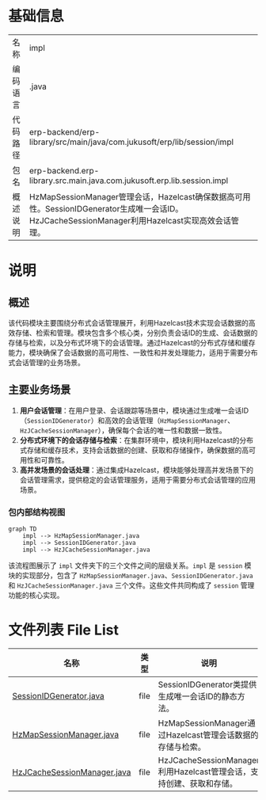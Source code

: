# 基础信息

|      |      |
|------|------|
| 名称 | impl |
| 编码语言 | .java |
| 代码路径 | erp-backend/erp-library/src/main/java/com.jukusoft/erp/lib/session/impl |
| 包名 | erp-backend.erp-library.src.main.java.com.jukusoft.erp.lib.session.impl |
| 概述说明 | HzMapSessionManager管理会话，Hazelcast确保数据高可用性。SessionIDGenerator生成唯一会话ID。HzJCacheSessionManager利用Hazelcast实现高效会话管理。 |

# 说明

## 概述
该代码模块主要围绕分布式会话管理展开，利用Hazelcast技术实现会话数据的高效存储、检索和管理。模块包含多个核心类，分别负责会话ID的生成、会话数据的存储与检索，以及分布式环境下的会话管理。通过Hazelcast的分布式存储和缓存能力，模块确保了会话数据的高可用性、一致性和并发处理能力，适用于需要分布式会话管理的业务场景。

## 主要业务场景
1. **用户会话管理**：在用户登录、会话跟踪等场景中，模块通过生成唯一会话ID（`SessionIDGenerator`）和高效的会话管理（`HzMapSessionManager`、`HzJCacheSessionManager`），确保每个会话的唯一性和数据一致性。
2. **分布式环境下的会话存储与检索**：在集群环境中，模块利用Hazelcast的分布式存储和缓存技术，支持会话数据的创建、获取和存储操作，确保数据的高可用性和可靠性。
3. **高并发场景的会话处理**：通过集成Hazelcast，模块能够处理高并发场景下的会话管理需求，提供稳定的会话管理服务，适用于需要分布式会话管理的应用场景。


### 包内部结构视图

```mermaid
graph TD
    impl --> HzMapSessionManager.java
    impl --> SessionIDGenerator.java
    impl --> HzJCacheSessionManager.java
```

该流程图展示了 `impl` 文件夹下的三个文件之间的层级关系。`impl` 是 `session` 模块的实现部分，包含了 `HzMapSessionManager.java`、`SessionIDGenerator.java` 和 `HzJCacheSessionManager.java` 三个文件。这些文件共同构成了 `session` 管理功能的核心实现。

# 文件列表 File List

| 名称   | 类型  | 说明 |
|-------|------|-------------|
| [SessionIDGenerator.java](SessionIDGenerator.md) | file | SessionIDGenerator类提供生成唯一会话ID的静态方法。 |
| [HzMapSessionManager.java](HzMapSessionManager.md) | file | HzMapSessionManager通过Hazelcast管理会话数据的存储与检索。 |
| [HzJCacheSessionManager.java](HzJCacheSessionManager.md) | file | HzJCacheSessionManager利用Hazelcast管理会话，支持创建、获取和存储。 |


